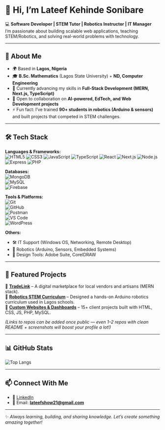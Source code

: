# 👋 Hi, I’m Lateef Kehinde Sonibare  

💻 **Software Developer | STEM Tutor | Robotics Instructor | IT Manager**  
I’m passionate about building scalable web applications, teaching STEM/Robotics, and solving real-world problems with technology.  

---

## 🚀 About Me  
- 🌍 Based in **Lagos, Nigeria**  
- 🎓 **B.Sc. Mathematics** (Lagos State University) + **ND, Computer Engineering**  
- 🌱 Currently advancing my skills in **Full-Stack Development (MERN, Next.js, TypeScript)**  
- 🤝 Open to collaboration on **AI-powered, EdTech, and Web Development projects**  
- ⚡ Fun fact: I’ve trained **90+ students in robotics (Arduino & sensors)** and built projects that competed in STEM challenges.  

---

## 🛠️ Tech Stack  

**Languages & Frameworks:**  
![HTML5](https://img.shields.io/badge/HTML5-E34F26?style=for-the-badge&logo=html5&logoColor=white)  ![CSS3](https://img.shields.io/badge/CSS3-1572B6?style=for-the-badge&logo=css3&logoColor=white)  ![JavaScript](https://img.shields.io/badge/JavaScript-323330?style=for-the-badge&logo=javascript&logoColor=F7DF1E)  ![TypeScript](https://img.shields.io/badge/TypeScript-007ACC?style=for-the-badge&logo=typescript&logoColor=white)  ![React](https://img.shields.io/badge/React-20232A?style=for-the-badge&logo=react&logoColor=61DAFB)  ![Next.js](https://img.shields.io/badge/Next.js-000000?style=for-the-badge&logo=nextdotjs&logoColor=white)  ![Node.js](https://img.shields.io/badge/Node.js-43853D?style=for-the-badge&logo=node-dot-js&logoColor=white)  ![Express](https://img.shields.io/badge/Express.js-404D59?style=for-the-badge)  ![PHP](https://img.shields.io/badge/PHP-777BB4?style=for-the-badge&logo=php&logoColor=white)  

**Databases:**  
![MongoDB](https://img.shields.io/badge/MongoDB-4EA94B?style=for-the-badge&logo=mongodb&logoColor=white)  
![MySQL](https://img.shields.io/badge/MySQL-005C84?style=for-the-badge&logo=mysql&logoColor=white)  
![Firebase](https://img.shields.io/badge/Firebase-ffca28?style=for-the-badge&logo=firebase&logoColor=black)  

**Tools & Platforms:**  
![Git](https://img.shields.io/badge/Git-F05032?style=for-the-badge&logo=git&logoColor=white)  
![GitHub](https://img.shields.io/badge/GitHub-100000?style=for-the-badge&logo=github&logoColor=white)  
![Postman](https://img.shields.io/badge/Postman-FF6C37?style=for-the-badge&logo=postman&logoColor=white)  
![VS Code](https://img.shields.io/badge/VS%20Code-0078d7?style=for-the-badge&logo=visual-studio-code&logoColor=white)  
![WordPress](https://img.shields.io/badge/WordPress-21759B?style=for-the-badge&logo=wordpress&logoColor=white)  

**Others:**  
- 🛠️ IT Support (Windows OS, Networking, Remote Desktop)  
- 🤖 Robotics (Arduino, Sensors, Embedded Systems)  
- 🎨 Design Tools: Adobe Suite, CorelDRAW  

---

## 📌 Featured Projects  

🔹 [**TradeLink**](#) – A digital marketplace for local vendors and artisans (MERN stack).  
🔹 [**Robotics STEM Curriculum**](#) – Designed a hands-on Arduino robotics curriculum used in Lagos schools.  
🔹 [**Custom Websites & Dashboards**](#) – 15+ client projects built with HTML, CSS, JS, PHP, MySQL.  

*(Links to repos can be added once public — even 1–2 repos with clean README + screenshots will boost your profile a lot!)*  

---

## 📊 GitHub Stats  
 
![Top Langs](https://github-readme-stats.vercel.app/api/top-langs/?username=lateefshow&layout=compact&theme=radical)  

---

## 📫 Connect With Me  
- 💼 [LinkedIn](https://www.linkedin.com/in/lateef-sonibare)  
- 📧 Email: **lateefshow21@gmail.com**  

---
✨ *Always learning, building, and sharing knowledge. Let’s create something amazing together!*  
